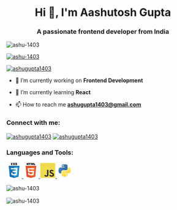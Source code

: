 <h1 align="center">Hi 👋, I'm Aashutosh Gupta</h1>
<h3 align="center">A passionate frontend developer from India</h3>

<p align="left"> <img src="https://komarev.com/ghpvc/?username=ashu-1403&label=Profile%20views&color=0e75b6&style=flat" alt="ashu-1403" /> </p>

<p align="left"> <a href="https://github.com/ryo-ma/github-profile-trophy"><img src="https://github-profile-trophy.vercel.app/?username=ashu-1403" alt="ashu-1403" /></a> </p>

<p align="left"> <a href="https://twitter.com/ashugupta1403" target="blank"><img src="https://img.shields.io/twitter/follow/ashugupta1403?logo=twitter&style=for-the-badge" alt="ashugupta1403" /></a> </p>

- 🔭 I’m currently working on **Frontend Development**

- 🌱 I’m currently learning **React**

- 📫 How to reach me **ashugupta1403@gmail.com**

<h3 align="left">Connect with me:</h3>
<p align="left">
<a href="https://twitter.com/ashugupta1403" target="blank"><img align="center" src="https://raw.githubusercontent.com/rahuldkjain/github-profile-readme-generator/master/src/images/icons/Social/twitter.svg" alt="ashugupta1403" height="30" width="40" /></a>
<a href="https://instagram.com/ashugupta1403" target="blank"><img align="center" src="https://raw.githubusercontent.com/rahuldkjain/github-profile-readme-generator/master/src/images/icons/Social/instagram.svg" alt="ashugupta1403" height="30" width="40" /></a>
</p>

<h3 align="left">Languages and Tools:</h3>
<p align="left"> <a href="https://www.w3schools.com/css/" target="_blank" rel="noreferrer"> <img src="https://raw.githubusercontent.com/devicons/devicon/master/icons/css3/css3-original-wordmark.svg" alt="css3" width="40" height="40"/> </a> <a href="https://www.w3.org/html/" target="_blank" rel="noreferrer"> <img src="https://raw.githubusercontent.com/devicons/devicon/master/icons/html5/html5-original-wordmark.svg" alt="html5" width="40" height="40"/> </a> <a href="https://developer.mozilla.org/en-US/docs/Web/JavaScript" target="_blank" rel="noreferrer"> <img src="https://raw.githubusercontent.com/devicons/devicon/master/icons/javascript/javascript-original.svg" alt="javascript" width="40" height="40"/> </a> <a href="https://www.python.org" target="_blank" rel="noreferrer"> <img src="https://raw.githubusercontent.com/devicons/devicon/master/icons/python/python-original.svg" alt="python" width="40" height="40"/> </a> </p>

<p><img align="center" src="https://github-readme-stats.vercel.app/api/top-langs?username=ashu-1403&show_icons=true&locale=en&layout=compact" alt="ashu-1403" /></p>

<p><img align="center" src="https://github-readme-streak-stats.herokuapp.com/?user=ashu-1403&" alt="ashu-1403" /></p>
